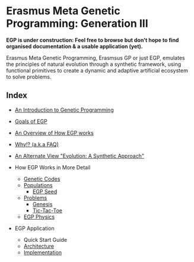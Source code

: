# Erasmus Meta Genetic Programming: Generation III

**EGP is under construction: Feel free to browse but don't hope to find organised documentation & a usable application (yet).**

Erasmus Meta Genetic Programming, Erasmsus GP or just EGP, emulates the principles of natural evolution through a synthetic framework, using functional primitives to create a dynamic and adaptive artificial ecosystem to solve problems.

## Index

- [An Introduction to Genetic Programming](docs/background.md)
- [Goals of EGP](docs/goals.md)
- [An Overview of How EGP works](docs/overview.md)
- [Why!? (a.k.a FAQ)](docs/why.md)
- [An Alternate View "Evolution: A Synthetic Approach"](docs/alternate.md)
- How EGP Works in More Detail
  - [Genetic Codes](egppy/egppy/gc_types/docs/gcs.md)
  - [Populations](egppy/egppy/populations/docs/populations.md)
    - [EGP Seed](egpseed/docs/overview.md)
  - [Problems](egppy/egppy/problems/docs/problems.md)
    - [Genesis](egppy/egppy/problems/docs/genesis.md)
    - [Tic-Tac-Toe](egppy/egppy/problems/docs/tic-tac-toe.md)
  - [EGP Physics](egppy/egppy/physics/docs/physics.md)

- EGP Application
  - Quick Start Guide
  - [Architecture](docs/architecture.md)
  - [Implementation](docs/implementation.md)
